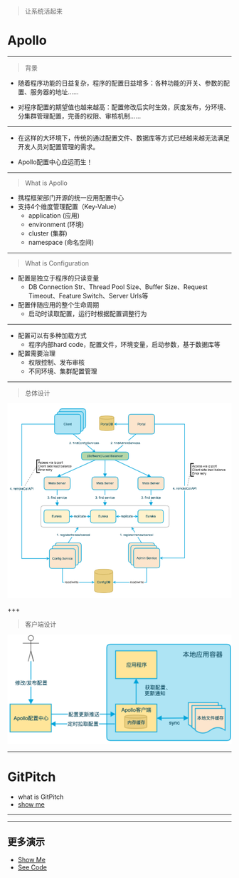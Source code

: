 > 让系统活起来

# Apollo

---
> 背景

* 随着程序功能的日益复杂，程序的配置日益增多：各种功能的开关、参数的配置、服务器的地址……

* 对程序配置的期望值也越来越高：配置修改后实时生效，灰度发布，分环境、分集群管理配置，完善的权限、审核机制……

---

* 在这样的大环境下，传统的通过配置文件、数据库等方式已经越来越无法满足开发人员对配置管理的需求。

* Apollo配置中心应运而生！

---


> What is Apollo

* 携程框架部门开源的统一应用配置中心
* 支持4个维度管理配置（Key-Value）
     * application (应用)
     * environment (环境)
     * cluster (集群)
     * namespace (命名空间)

---

> What is Configuration

- 配置是独立于程序的只读变量
  - DB Connection Str、Thread Pool Size、Buffer Size、Request
Timeout、Feature Switch、Server Urls等
- 配置伴随应用的整个生命周期
    - 启动时读取配置，运行时根据配置调整行为

---

- 配置可以有多种加载方式
    - 程序内部hard code，配置文件，环境变量，启动参数，基于数据库等
- 配置需要治理
    - 权限控制、发布审核
    - 不同环境、集群配置管理

---

> 总体设计

![总体设计](https://github.com/KevinCai76/points/blob/master/Images/overall-architecture.png?raw=true)

+++

>  客户端设计

![客户端设计](https://github.com/KevinCai76/points/blob/master/Images/client-architecture.png?raw=true)

---

# GitPitch
* what is GitPitch
* [show me](https://gitpitch.com/KevinCai76/points)
---
 
---

## 更多演示

 - [Show Me](https://gitpitch.com/gitpitch/the-template#/)
 - [See Code](https://github.com/gitpitch/the-template)
